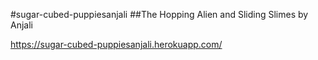 #sugar-cubed-puppiesanjali
##The Hopping Alien and Sliding Slimes by Anjali

https://sugar-cubed-puppiesanjali.herokuapp.com/
